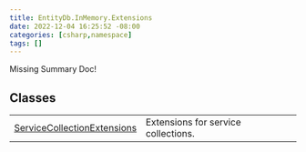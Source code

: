 ```yaml
---
title: EntityDb.InMemory.Extensions
date: 2022-12-04 16:25:52 -08:00
categories: [csharp,namespace]
tags: []
---
```


Missing Summary Doc!
## Classes
<table><tr><td><!--/posts/csharp.member.entitydb.inmemory.extensions.servicecollectionextensions/--><a href='#'>ServiceCollectionExtensions</a></td><td>
Extensions for service collections.
</td></tr></table>

